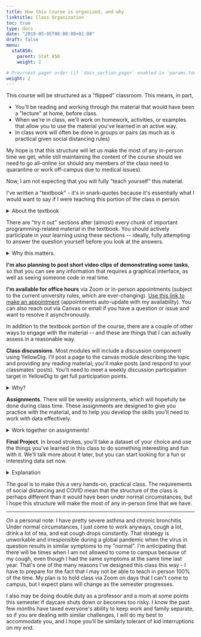 ```yaml
---
title: How this Course is organized, and why
linktitle: Class Organization
toc: true
type: docs
date: "2019-05-05T00:00:00+01:00"
draft: false
menu:
  stat850:
    parent: Stat 850
    weight: 2

# Prev/next pager order (if `docs_section_pager` enabled in `params.toml`)
weight: 2
---
```


This course will be structured as a "flipped" classroom. This means, in part, 

- You'll be reading and working through the material that would have been a "lecture" at home, before class.
- When we're in class, we'll work on homework, activities, or examples that allow you to use the material you've learned in an active way.
- In class work will often be done in groups or pairs (as much as is practical given social distancing rules)

My hope is that this structure will let us make the most of any in-person time we get, while still maintaining the content of the course should we need to go all-online (or should any members of the class need to quarantine or work off-campus due to medical issues). 

Now, I am not expecting that you will fully "teach yourself" this material. 

I've written a "textbook" - it's in snark-quotes because it's essentially what I would want to say if I were teaching this portion of the class in person.

<details><summary>About the textbook</summary>
It's more-or-less a transcript of how I'd teach the class, including the snarky comments, relevant cartoons, and informal side-notes (I've tried to confine those to footnotes, though.) Think of the textbook as a lecture without all of the annoying pauses and awkward droning voice. I spent my summer writing this thing, so hopefully it is useful. If you find typos, or see something that's wrong or questionable, please email me so that I can fix it. This was written without an editor, and spell check doesn't always work so well when code is involved.

Video lectures aren't (in my opinion) particularly helpful with programming, because having someone speak code at you isn't necessarily that useful. I will post live coding videos for certain things, but in general I think it's more useful for you to work through material at your own pace and without my annoying voice in the background. :)
</details>

There are "try it out" sections after (almost) every chunk of important programming-related material in the textbook. You should actively participate in your learning using these sections -- ideally, fully attempting to answer the question yourself before you look at the answers.

<details><summary>Why this matters.</summary>
It's a lot easier to read code and think you understand it than it is to write the code from scratch, but you only learn the material by writing the code and making mistakes. Keep your textbook open in a browser window and have RStudio or SAS open at the same time - that way, you can go back and forth, try code out, change things, see what happens, and learn!

I've hidden the answers to the try it out sections in expandable sections like this one, so that you're not *as* tempted to immediately look at the answers when you get stuck.
</details>

**I'm also planning to post short video clips of demonstrating some tasks**, so that you can see any information that requires a graphical interface, as well as seeing someone code in real time. 

**I'm available for office hours** via Zoom or in-person appointments (subject to the current university rules, which are ever-changing). [Use this link to make an appointment](https://calendly.com/vanderplas/stat-850-office-hours) (appointments auto-update with my availability). You can also reach out via Canvas or email if you have a question or issue and want to resolve it asynchronously. 

In addition to the textbook portion of the course, there are a couple of other ways to engage with the material -- and these are things that I can actually assess in a reasonable way. 

**Class discussions**. Most modules will include a discussion component using YellowDig. I'll post a page to the canvas module describing the topic and providing any reading material; you'll make posts (and respond to your classmates' posts). You'll need to meet a weekly discussion participation target in YellowDig to get full participation points. 

<details><summary>Why?</summary>
I want you to engage with your classmates, even though the class may not include in-person interaction in the same way that pre-pandemic classes might have worked. Discussions are also a way to get at the open-ended types of assignments that aren't easily graded via a rubric. Some of the skills in programming are things like reading documentation, assessing software package options, and knowing how to ask good questions. Those aren't easily explored via a homework assignment, but may be easier to develop and assess through discussions. I don't ask that your comments always be completely correct - I just want to see evidence that you're thinking about the topics we are covering in class. 
</details>

**Assignments**. There will be weekly assignments, which will hopefully be done during class time. These assignments are designed to give you practice with the material, and to help you develop the skills you'll need to work with data effectively.


<details><summary>Work together on assignments!</summary>
You're welcome (and encouraged) to work in groups on assignments, so long as everyone is contributing. In most cases, you will be submitting an individual assignment, so your assignment should not be a direct copy of someone else's. Learning to program with other people makes it much easier and less frustrating. There's not a good socially distanced substitute for your neighbor leaning over and saying "hey, you misspelled your variable name" when debugging a problem. [Even extremely experienced software developers benefit from another pair of eyes occasionally - read the responses if you need more proof.](https://twitter.com/pjf/status/1133860698289688579?s=20)
</details>

**Final Project**. In broad strokes, you'll take a dataset of your choice and use the things you've learned in this class to do something interesting and fun with it. We'll talk more about it later, but you can start looking for a fun or interesting data set now.

<details><summary>Explanation</summary>
I'd rather give you a project than have to write one or more exams that can be done in 2 hours and are reasonable representations of the real world. Real data work takes time, and any test that simulates real conditions (where you can access online resources, friends, reference materials, etc.) is essentially a homework assignment.
</details>

The goal is to make this a very hands-on, practical class. The requirements of social distancing and COVID mean that the structure of the class is perhaps different than it would have been under normal circumstances, but I hope this structure will make the most of any in-person time that we have. 
***

On a personal note: I have pretty severe asthma and chronic bronchitis. Under normal circumstances, I just come to work anyways, cough a lot, drink a lot of tea, and eat cough drops constantly. That strategy is unworkable and irresponsible during a global pandemic when the virus in question results in similar symptoms to my "normal". I'm anticipating that there will be times when I am not allowed to come to campus because of my cough, even though I had the same symptoms at the same time last year. That's one of the many reasons I've designed this class this way - I have to prepare for the fact that I may not be able to teach in person 100% of the time. My plan is to hold class via Zoom on days that I can't come to campus, but I expect plans will change as the semester progresses.

I also may be doing double duty as a professor and a mom at some points this semester if daycare shuts down or becomes too risky. I know the past few months have taxed everyone's ability to keep work and family separate, so if you are dealing with similar challenges, I will do my best to accommodate you, and I hope you'll be similarly tolerant of kid interruptions on my end. 
